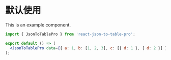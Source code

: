 # 默认使用

This is an example component.

```jsx
import { JsonToTablePro } from 'react-json-to-table-pro';

export default () => (
  <JsonToTablePro data={{ a: 1, b: [1, 2, 3], c: [{ d: 1 }, { d: 2 }] }} />
);
```
